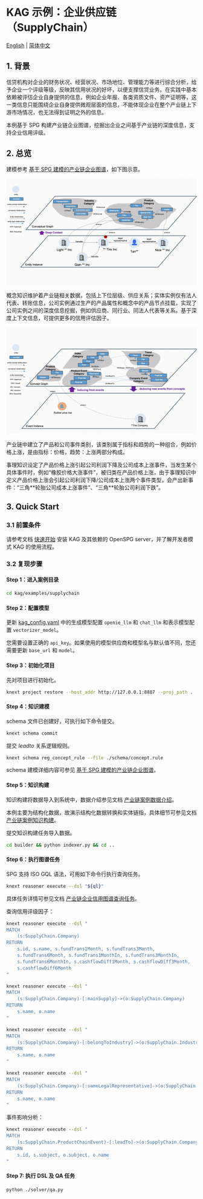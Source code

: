 # KAG 示例：企业供应链（SupplyChain）

[English](./README.md) |
[简体中文](./README_cn.md)

## 1. 背景

信贷机构对企业的财务状况、经营状况、市场地位、管理能力等进行综合分析，给予企业一个评级等级，反映其信用状况的好坏，以便支撑信贷业务。在实践中基本依赖被评估企业自身提供的信息，例如企业年报、各类资质文件、资产证明等，这一类信息只能围绕企业自身提供微观层面的信息，不能体现企业在整个产业链上下游市场情况，也无法得到证明之外的信息。

本例基于 SPG 构建产业链企业图谱，挖掘出企业之间基于产业链的深度信息，支持企业信用评级。

## 2. 总览

建模参考 [基于 SPG 建模的产业链企业图谱](./schema/README_cn.md)，如下图示意。

![KAG SupplyChain Schema Diagram](./images/kag-supplychain-schema-diag.gif)

概念知识维护着产业链相关数据，包括上下位层级、供应关系；实体实例仅有法人代表、转账信息，公司实例通过生产的产品属性和概念中的产品节点挂载，实现了公司实例之间的深度信息挖掘，例如供应商、同行业、同法人代表等关系。基于深度上下文信息，可提供更多的信用评估因子。

![KAG SupplyChain Event Diagram](./images/kag-supplychain-event-diag.gif)

产业链中建立了产品和公司事件类别，该类别属于指标和趋势的一种组合，例如价格上涨，是由指标：价格，趋势：上涨两部分构成。

事理知识设定了产品价格上涨引起公司利润下降及公司成本上涨事件，当发生某个具体事件时，例如“橡胶价格大涨事件”，被归类在产品价格上涨，由于事理知识中定义产品价格上涨会引起公司利润下降/公司成本上涨两个事件类型，会产出新事件：“三角\*\*轮胎公司成本上涨事件”、“三角\*\*轮胎公司利润下跌”。

## 3. Quick Start

### 3.1 前置条件

请参考文档 [快速开始](https://openspg.yuque.com/ndx6g9/0.6/quzq24g4esal7q17) 安装 KAG 及其依赖的 OpenSPG server，并了解开发者模式 KAG 的使用流程。

### 3.2 复现步骤

#### Step 1：进入案例目录

```bash
cd kag/examples/supplychain
```

#### Step 2：配置模型

更新 [kag_config.yaml](./kag_config.yaml) 中的生成模型配置 ``openie_llm`` 和 ``chat_llm`` 和表示模型配置 ``vectorizer_model``。

您需要设置正确的 ``api_key``。如果使用的模型供应商和模型名与默认值不同，您还需要更新 ``base_url`` 和 ``model``。

#### Step 3：初始化项目

先对项目进行初始化。

```bash
knext project restore --host_addr http://127.0.0.1:8887 --proj_path .
```

#### Step 4：知识建模

schema 文件已创建好，可执行如下命令提交。

```bash
knext schema commit
```

提交 *leadto* 关系逻辑规则。

```bash
knext schema reg_concept_rule --file ./schema/concept.rule
```

schema 建模详细内容可参见 [基于 SPG 建模的产业链企业图谱](./schema/README_cn.md)。

#### Step 5：知识构建

知识构建将数据导入到系统中，数据介绍参见文档 [产业链案例数据介绍](./builder/data/README_cn.md)。

本例主要为结构化数据，故演示结构化数据转换和实体链指，具体细节可参见文档 [产业链案例知识构建](./builder/README_cn.md)。

提交知识构建任务导入数据。

```bash
cd builder && python indexer.py && cd ..
```

#### Step 6：执行图谱任务

SPG 支持 ISO GQL 语法，可用如下命令行执行查询任务。

```bash
knext reasoner execute --dsl "${ql}"
```

具体任务详情可参见文档 [产业链企业信用图谱查询任务](./reasoner/README_cn.md)。

查询信用评级因子：

```bash
knext reasoner execute --dsl "
MATCH
    (s:SupplyChain.Company)
RETURN
    s.id, s.name, s.fundTrans1Month, s.fundTrans3Month,
    s.fundTrans6Month, s.fundTrans1MonthIn, s.fundTrans3MonthIn,
    s.fundTrans6MonthIn, s.cashflowDiff1Month, s.cashflowDiff3Month,
    s.cashflowDiff6Month
"
```

```bash
knext reasoner execute --dsl "
MATCH
    (s:SupplyChain.Company)-[:mainSupply]->(o:SupplyChain.Company)
RETURN
    s.name, o.name
"
```

```bash
knext reasoner execute --dsl "
MATCH
    (s:SupplyChain.Company)-[:belongToIndustry]->(o:SupplyChain.Industry)
RETURN
    s.name, o.name
"
```

```bash
knext reasoner execute --dsl "
MATCH
    (s:SupplyChain.Company)-[:sameLegalRepresentative]->(o:SupplyChain.Company)
RETURN
    s.name, o.name
"
```

事件影响分析：

```bash
knext reasoner execute --dsl "
MATCH
    (s:SupplyChain.ProductChainEvent)-[:leadTo]->(o:SupplyChain.CompanyEvent)
RETURN
    s.id, s.subject, o.subject, o.name
"
```

#### Step 7: 执行 DSL 及 QA 任务

```bash
python ./solver/qa.py
```

